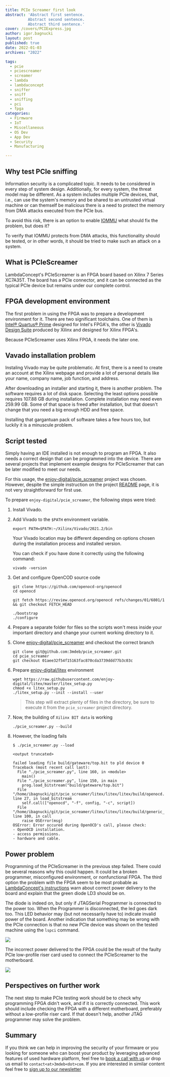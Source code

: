 ```yaml
---
title: PCIe Screamer first look
abstract: 'Abstract first sentence.
          Abstract second sentence.
          Abstract third sentence.'
cover: /covers/PCIExpress.jpg
author: igor.bagnucki
layout: post
published: true
date: 2022-01-03
archives: "2022"

tags:
  - pcie
  - pciescreamer
  - screamer
  - lambda
  - lambdaconcept
  - sniffer
  - sniff
  - sniffing
  - pci
  - fpga
categories:
  - Firmware
  - IoT
  - Miscellaneous
  - OS Dev
  - App Dev
  - Security
  - Manufacturing

---
```


## Why test PCIe sniffing

Information security is a complicated topic. It needs to be considered in
every step of system design. Additionally, for every system, the threat model
may be different.
As a system includes multiple PCIe devices, that, i.e., can use the system's
memory and be shared to an untrusted virtual machine or can themself be
malicious there is a need to protect the memory from DMA attacks executed from
the PCIe bus.

To avoid this risk, there is an option to enable [IOMMU](https://blog.3mdeb.com/2021/2021-01-13-iommu/)
what should fix the problem, but does it?

To verify that IOMMU protects from DMA attacks, this functionality should
be tested, or in other words, it should be tried to make such an attack on a
system.

## What is PCIeScreamer

LambdaConcept's PCIeScreamer is an FPGA board based on Xilinx 7 Series XC7A35T.
The board has a PCIe connector, and it can be connected as the typical PCIe
device but remains under our complete control.

## FPGA development environment

The first problem in using the FPGA was to prepare a development environment
for it. There are two significant toolchains. One of them is
[Intel® Quartus® Prime](https://www.intel.com/content/www/us/en/software/programmable/quartus-prime/overview.html)
designed for Intel's FPGA's, the other is
[Vivado Design Suite](https://www.xilinx.com/products/design-tools/vivado.html)
produced by Xilinx and designed for Xilinx FPGA's.

Because PCIeScreamer uses Xilinx FPGA, it needs the later one.

## Vavado installation problem

Instaling Vivado may be quite problematic. At first, there is a need to create
an account at the Xilinx webpage and provide a lot of personal details like your
name, company name, job function, and address.

After downloading an installer and starting it, there is another problem.
The software requires a lot of disk space. Selecting the least options possible
requires 107.88 GB during installation. Complete installation may need even
259.99 GB. Some of that space is freed after installation, but that doesn't
change that you need a big enough HDD and free space.

Installing that gargantuan pack of software takes a few hours too, but luckily
it is a minuscule problem.

## Script tested

Simply having an IDE installed is not enough to program an FPGA. It also needs
a correct design that can be programmed into the device. There are several
projects that implement example designs for PCIeScreamer that can be later
modified to meet our needs.

For this usage, the
[enjoy-digital/pcie_screamer](https://github.com/enjoy-digital/pcie_screamer)
project was chosen. However, despite the simple instruction on the project
[README](https://github.com/enjoy-digital/pcie_screamer) page, it is not very
straightforward for first use.

To prepare `enjoy-digital/pcie_screamer`, the following steps were tried:

1. Install Vivado.
1. Add Vivado to the `$PATH` environment variable.

   ```
   export PATH=$PATH:~/Xilinx/Vivado/2021.2/bin
   ```

   Your Vivado location may be different depending on options chosen during the
   installation process and installed version.

   You can check if you have done it correctly using the following command:

   ```
   vivado -version
   ```

1. Get and configure OpenCOD source code

   ```
   git clone https://github.com/openocd-org/openocd
   cd openocd

   git fetch https://review.openocd.org/openocd refs/changes/01/6801/1 && git checkout FETCH_HEAD

   ./bootstrap
   ./configure
   ```

1. Prepare a separate folder for files so the scripts won't mess inside your
   important directory and change your current working directory to it.
1. Clone
   [enjoy-digital/pcie_screamer](https://github.com/enjoy-digital/pcie_screamer)
   and checkout the correct branch

   ```
   git clone git@github.com:3mdeb/pcie_screamer.git
   cd pcie_screamer
   git checkout 01aee32f54f15163fac870cda3739ddd77b3c03c
   ```

2. Prepare [enjoy-digital/litex](https://github.com/enjoy-digital/litex)
   environment

   ```
   wget https://raw.githubusercontent.com/enjoy-digital/litex/master/litex_setup.py
   chmod +x litex_setup.py
   ./litex_setup.py --init --install --user
   ```

   > This step will extract plenty of files in the directory, be sure to execute
   > it from the `pcie_screamer` project directory.

3. Now, the building of `Xilinx BIT data` is working

   ```
   ./pcie_screamer.py --build
   ```

4. However, the loading fails

   ```
   $ ./pcie_screamer.py --load

   <output truncated>

   failed loading file build/gateware/top.bit to pld device 0
   Traceback (most recent call last):
     File "./pcie_screamer.py", line 160, in <module>
       main()
     File "./pcie_screamer.py", line 150, in main
       prog.load_bitstream("build/gateware/top.bit")
     File "/home/ibagnucki/git/pcie_screamer/litex/litex/litex/build/openocd.py", line 27, in load_bitstream
       self.call(["openocd", "-f", config, "-c", script])
     File "/home/ibagnucki/git/pcie_screamer/litex/litex/litex/build/generic_programmer.py", line 100, in call
       raise OSError(msg)
   OSError: Error occured during OpenOCD's call, please check:
   - OpenOCD installation.
   - access permissions.
   - hardware and cable.
   ```

## Power problem

Programming of the PCIeScreamer in the previous step failed. There could be
several reasons why this could happen. It could be a broken programmer,
misconfigured environment, or nonfunctional FPGA. The third option the problem
with the FPGA seem to be most probable as
[LambdaConcept's instructions](https://docs.lambdaconcept.com/screamer/getting_started.html#boot-the-target-system)
warn about correct power delivery to the board and explain that the green diode
LD3 should be on.

The diode is indeed on, but only if JTAGSerial Programmer is connected to the
power too. When the Programmer is disconnected, the led goes dark too. This LED
behavior may (but not necessarily have to) indicate invalid power of the board.
Another indication that something may be wrong with the PCIe connection is that
no new PCIe device was shown on the tested machine using the `lspci` command.

![](/img/PCIeScreamer_LED.jpg)

The incorrect power delivered to the FPGA could be the result of the faulty PCIe
low-profile riser card used to connect the PCIeScreamer to the motherboard.

![](/img/PCIeScreamer_Adapter.jpg)


## Perspectives on further work

The next step to make PCIe testing work should be to check why programming
FPGA didn't work, and if it is correctly connected.
This work should include checking the FPGA with a different motherboard,
preferably without a low-profile riser card. If that doesn't help, another JTAG
programmer may solve the problem.

## Summary

If you think we can help in improving the security of your firmware or you
looking for someone who can boost your product by leveraging advanced features
of used hardware platform, feel free to [book a call with us](https://calendly.com/3mdeb/consulting-remote-meeting)
or drop us email to `contact<at>3mdeb<dot>com`. If you are interested in similar
content feel free to [sign up to our newsletter](https://newsletter.3mdeb.com/subscription/PW6XnCeK6)

